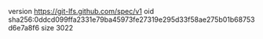 version https://git-lfs.github.com/spec/v1
oid sha256:0ddcd099ffa2331e79ba45973fe27319e295d33f58ae275b01b68753d6e7a8f6
size 3022
